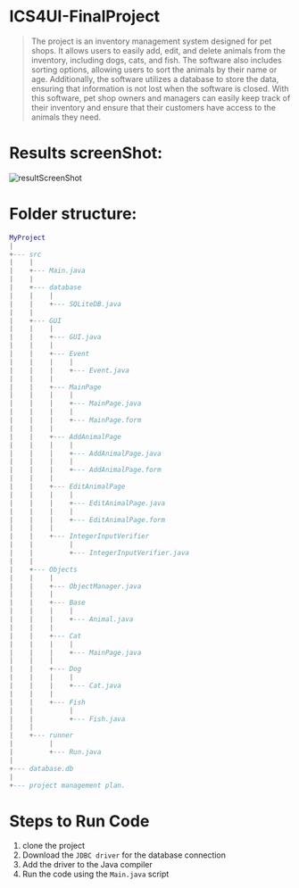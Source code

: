 # ICS4UI-FinalProject
> The project is an inventory management system designed for pet shops. It allows users to easily add, edit, and delete animals from the inventory, including dogs, cats, and fish. The software also includes sorting options, allowing users to sort the animals by their name or age. Additionally, the software utilizes a database to store the data, ensuring that information is not lost when the software is closed. With this software, pet shop owners and managers can easily keep track of their inventory and ensure that their customers have access to the animals they need.

# Results screenShot:
![resultScreenShot](https://user-images.githubusercontent.com/72822222/215298156-1c3c02b2-699c-4ad6-be39-46cec38dfe92.png)


# Folder structure:
```lua
MyProject
|
+--- src
|    |
|    +--- Main.java
|    |
|    +--- database
|    |    |
|    |    +--- SQLiteDB.java
|    |
|    +--- GUI
|    |    |
|    |    +--- GUI.java 
|    |    |
|    |    +--- Event
|    |    |    |
|    |    |    +--- Event.java
|    |    |
|    |    +--- MainPage
|    |    |    |
|    |    |    +--- MainPage.java
|    |    |    |
|    |    |    +--- MainPage.form
|    |    |
|    |    +--- AddAnimalPage
|    |    |    |
|    |    |    +--- AddAnimalPage.java
|    |    |    |
|    |    |    +--- AddAnimalPage.form
|    |    |
|    |    +--- EditAnimalPage
|    |    |    |
|    |    |    +--- EditAnimalPage.java
|    |    |    |
|    |    |    +--- EditAnimalPage.form
|    |    |
|    |    +--- IntegerInputVerifier
|    |         |
|    |         +--- IntegerInputVerifier.java
|    |
|    +--- Objects
|    |    |
|    |    +--- ObjectManager.java
|    |    |
|    |    +--- Base
|    |    |    |
|    |    |    +--- Animal.java
|    |    |
|    |    +--- Cat
|    |    |    |
|    |    |    +--- MainPage.java
|    |    |
|    |    +--- Dog
|    |    |    |
|    |    |    +--- Cat.java
|    |    |
|    |    +--- Fish
|    |         |
|    |         +--- Fish.java
|    |
|    +--- runner
|         |
|         +--- Run.java
|
+--- database.db
|
+--- project management plan.

```

# Steps to Run Code
1. clone the project
2. Download the ```JDBC driver``` for the database connection
3. Add the driver to the Java compiler
4. Run the code using the ```Main.java``` script


